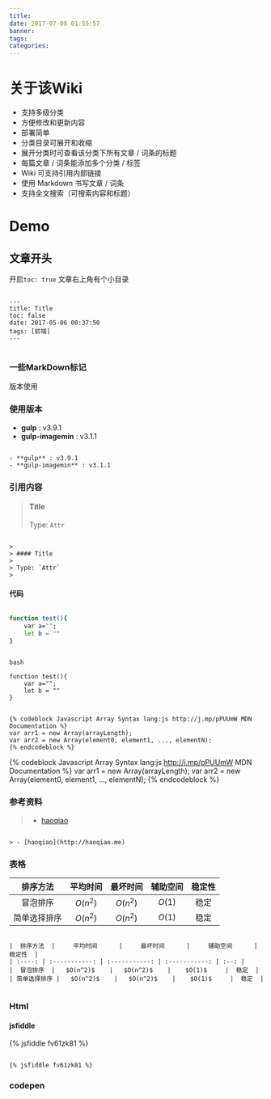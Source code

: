 ```yaml
---
title: 
date: 2017-07-08 01:55:57
banner:
tags:
categories:
---
```

# 关于该Wiki

- 支持多级分类
- 方便修改和更新内容
- 部署简单
- 分类目录可展开和收缩
- 展开分类时可查看该分类下所有文章 / 词条的标题
- 每篇文章 / 词条能添加多个分类 / 标签
- Wiki 可支持引用内部链接
- 使用 Markdown 书写文章 / 词条
- 支持全文搜索（可搜索内容和标题）

# Demo

## 文章开头

开启`toc: true` 文章右上角有个小目录


```

---
title: Title
toc: false
date: 2017-05-06 00:37:50
tags: [前端]
---


```

### 一些MarkDown标记

版本使用

### 使用版本


- **gulp** : v3.9.1
- **gulp-imagemin** : v3.1.1


```

- **gulp** : v3.9.1
- **gulp-imagemin** : v3.1.1

```


### 引用内容

>
> #### Title
>
> Type: `Attr`
>

```

>
> #### Title
>
> Type: `Attr`
>

```




#### 代码

```bash

function test(){
	var a="";
	let b = ""
}

```

```

bash

function test(){
	var a="";
	let b = ""
}

```



```

{% codeblock Javascript Array Syntax lang:js http://j.mp/pPUUmW MDN Documentation %}
var arr1 = new Array(arrayLength);
var arr2 = new Array(element0, element1, ..., elementN);
{% endcodeblock %}

```

{% codeblock Javascript Array Syntax lang:js http://j.mp/pPUUmW MDN Documentation %}
var arr1 = new Array(arrayLength);
var arr2 = new Array(element0, element1, ..., elementN);
{% endcodeblock %}




### 参考资料

> - [haoqiao](http://haoqiao.me)

```

> - [haoqiao](http://haoqiao.me)

```




### 表格

|  排序方法  |     平均时间      |     最坏时间      |     辅助空间      | 稳定性  |
| :----: | :-----------: | :-----------: | :-----------: | :--: |
|  冒泡排序  |   $O(n^2)$    |   $O(n^2)$    |    $O(1)$     |  稳定  |
| 简单选择排序 |   $O(n^2)$    |   $O(n^2)$    |    $O(1)$     |  稳定  |


```

|  排序方法  |     平均时间      |     最坏时间      |     辅助空间      | 稳定性  |
| :----: | :-----------: | :-----------: | :-----------: | :--: |
|  冒泡排序  |   $O(n^2)$    |   $O(n^2)$    |    $O(1)$     |  稳定  |
| 简单选择排序 |   $O(n^2)$    |   $O(n^2)$    |    $O(1)$     |  稳定  |


```


### Html


#### jsfiddle

{% jsfiddle fv61zk81 %}

```

{% jsfiddle fv61zk81 %}

```

### codepen


